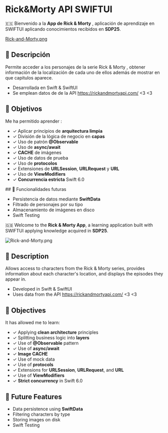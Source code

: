 # Rick&Morty API SWIFTUI

🇪🇸 Bienvenido a la **App de Rick & Morty** , aplicación de aprendizaje en SWIFTUI aplicando conocimientos recibidos en **SDP25**. 

[Rick-and-Morty.png](https://postimg.cc/4HXNjNrV)

## 📕 Descripción

Permite acceder a los personajes de la serie Rick & Morty , obtener información de la localización de cada uno de ellos además de mostrar en que capitulos aparece.

- Desarrollada en Swift & SwiftUI
- Se emplean datos de de la API https://rickandmortyapi.com/ <3 <3

## 🎯 Objetivos

Me ha permitido aprender :

- ✓ Aplicar principios de **arquitectura limpia**
- ✓ División de la lógica de negocio en **capas**
- ✓ Uso de patrón **@Observable**
- ✓ Uso de **async/await**
- ✓ **CACHE** de imágenes
- ✓ Uso de datos de prueba
- ✓ Uso de **protocolos** 
- ✓ Extensiones de **URLSession**, **URLRequest** y **URL**
- ✓ Uso de **ViewModifiers**
- ✓ **Concurrencia estricta** Swift 6.0

## 🤹 Funcionalidades futuras

- Persistencia de datos mediante **SwiftData**
- Filtrado de personajes por su tipo
- Almacenamiento de imágenes en disco
- Swift Testing

🇬🇧 Welcome to the **Rick & Morty App**, a learning application built with SWIFTUI applying knowledge acquired in **SDP25**.

![Rick-and-Morty.png](https://postimg.cc/4HXNjNrV)

## 📕 Description

Allows access to characters from the Rick & Morty series, provides information about each character's location, and displays the episodes they appear in.

- Developed in Swift & SwiftUI  
- Uses data from the API https://rickandmortyapi.com/ <3 <3

## 🎯 Objectives

It has allowed me to learn:

- ✓ Applying **clean architecture** principles  
- ✓ Splitting business logic into **layers**  
- ✓ Use of **@Observable** pattern  
- ✓ Use of **async/await**  
- ✓ **Image CACHE**  
- ✓ Use of mock data  
- ✓ Use of **protocols**  
- ✓ Extensions for **URLSession**, **URLRequest**, and **URL**  
- ✓ Use of **ViewModifiers**  
- ✓ **Strict concurrency** in Swift 6.0

## 🤹 Future Features

- Data persistence using **SwiftData**  
- Filtering characters by type  
- Storing images on disk
- Swift Testing
